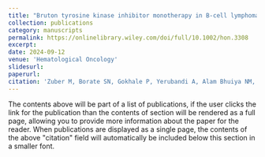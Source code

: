 ```yaml
---
title: "Bruton tyrosine kinase inhibitor monotherapy in B‐cell lymphoma and risk of infection: A systematic review and meta‐analysis of randomized controlled trials"
collection: publications
category: manuscripts
permalink: https://onlinelibrary.wiley.com/doi/full/10.1002/hon.3308
excerpt: 
date: 2024-09-12
venue: 'Hematological Oncology'
slidesurl: 
paperurl: 
citation: 'Zuber M, Borate SN, Gokhale P, Yerubandi A, Alam Bhuiya NM, Rawal S, Young HN, Villa Zapata L. Bruton tyrosine kinase inhibitor monotherapy in B‐cell lymphoma and risk of infection: A systematic review and meta‐analysis of randomized controlled trials. Hematological Oncology. 2024 Sep;42(5):e3308.'
---
```


The contents above will be part of a list of publications, if the user clicks the link for the publication than the contents of section will be rendered as a full page, allowing you to provide more information about the paper for the reader. When publications are displayed as a single page, the contents of the above "citation" field will automatically be included below this section in a smaller font.
